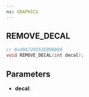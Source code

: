 ```yaml
---
ns: GRAPHICS
---
```

## REMOVE_DECAL

```c
// 0x49A720552EB0BB88
void REMOVE_DECAL(int decal);
```

## Parameters
* **decal**:
